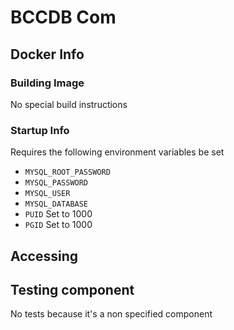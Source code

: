 # BCCDB Com

## Docker Info

### Building Image
No special build instructions

### Startup Info
Requires the following environment variables be set 
* `MYSQL_ROOT_PASSWORD`
* `MYSQL_PASSWORD`
* `MYSQL_USER`
* `MYSQL_DATABASE`
* `PUID` Set to 1000
* `PGID` Set to 1000

## Accessing

## Testing component

No tests because it's a non specified component 